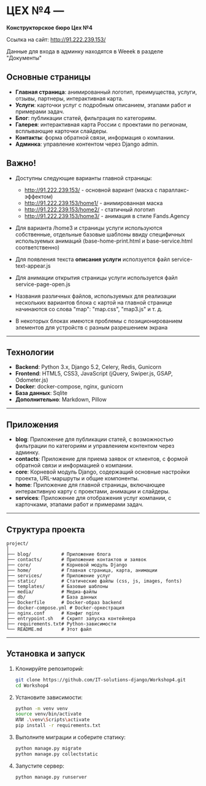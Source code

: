 # ЦЕХ №4 — 

**Конструкторское бюро Цех №4**

Ссылка на сайт: http://91.222.239.153/

Данные для входа в админку находятся в Weeek в разделе "Документы"

## Основные страницы

- **Главная страница**: анимированный логотип, преимущества, услуги, отзывы, партнеры, интерактивная карта.
- **Услуги**: карточки услуг с подробным описанием, этапами работ и примерами задач.
- **Блог**: публикации статей, фильтрация по категориям.
- **Галерея**: интерактивная карта России с проектами по регионам, всплывающие карточки слайдеры.
- **Контакты**: форма обратной связи, информация о компании.
- **Админка**: управление контентом через Django admin.

## Важно!

- Доступны следующие варианты главной страницы:

    - http://91.222.239.153/ - основной вариант (маска с параллакс-эффектом)
    - http://91.222.239.153/home1/ - анимированная маска
    - http://91.222.239.153/home2/ - статичный логотип
    - http://91.222.239.153/home3/ - анимация в стиле Fands.Agency

- Для варианта /home3 и страницы услуги используются собственные, отдельные базовые шаблоны ввиду специфичных используемых анимаций (base-home-print.html и base-service.html соответственно)

- Для появления текста **описания услуги** исползуется файл service-text-appear.js
- Для анимации открытия страницы услуги используется файл service-page-open.js 
- Названия различных файлов, используемых для реализации нескольких вариантов блока с картой на главной странице начинаются со слова "map": "map.css", "map3.js" и т. д.
- В некоторых блоках имеются проблемы с позиционированием элементов для устройств с разным разрешением экрана

---

## Технологии

- **Backend**: Python 3.x, Django 5.2, Celery, Redis, Gunicorn
- **Frontend**: HTML5, CSS3, JavaScript (jQuery, Swiper.js, GSAP, Odometer.js)
- **Docker**: docker-compose, nginx, gunicorn
- **База данных**: Sqlite
- **Дополнительно**: Markdown, Pillow

---

## Приложения

- **blog**: Приложение для публикации статей, с возможностью фильтрации по категориям и управлением контентом через админку.
- **contacts**: Приложение для приема заявок от клиентов, с формой обратной связи и информацией о компании.
- **core**: Корневой модуль Django, содержащий основные настройки проекта, URL-маршруты и общие компоненты.
- **home**: Приложение для главной страницы, включающее интерактивную карту с проектами, анимации и слайдеры.
- **services**: Приложение для отображения услуг компании, с карточками, этапами работ и примерами задач.

---

## Структура проекта

```
project/
│
├── blog/           # Приложение блога
├── contacts/       # Приложение контактов и заявок
├── core/           # Корневой модуль Django
├── home/           # Главная страница, карта, анимации
├── services/       # Приложение услуг
├── static/         # Статические файлы (css, js, images, fonts)
├── templates/      # Базовые шаблоны
├── media/          # Медиа-файлы
├── db/             # База данных
├── Dockerfile      # Docker-образ backend
├── docker-compose.yml # Docker-оркестрация
├── nginx.conf      # Конфиг nginx
├── entrypoint.sh   # Скрипт запуска контейнера
├── requirements.txt# Python-зависимости
└── README.md       # Этот файл
```

---

## Установка и запуск

1. Клонируйте репозиторий:
    ```bash
    git clone https://github.com/IT-solutions-django/Workshop4.git
    cd Workshop4
    ```

2. Установите зависимости:
    ```bash
    python -m venv venv
    source venv/bin/activate 
    ИЛИ .\venv\Scripts\activate
    pip install -r requirements.txt
    ```

3. Выполните миграции и соберите статику:
    ```bash
    python manage.py migrate
    python manage.py collectstatic
    ```

4. Запустите сервер:
    ```bash
    python manage.py runserver
    ```

